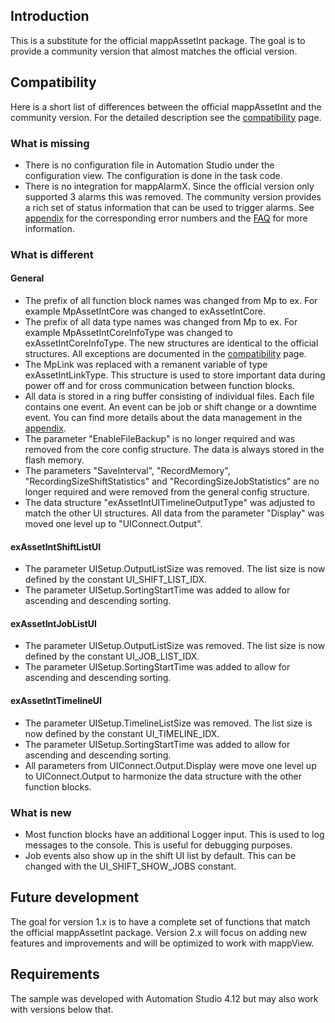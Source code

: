 ## Introduction
This is a substitute for the official mappAssetInt package. The goal is to provide a community version that almost matches the official version. 

## Compatibility

Here is a short list of differences between the official mappAssetInt and the community version. For the detailed description see the [compatibility](compatibility/compatibility.md) page.

### What is missing

* There is no configuration file in Automation Studio under the configuration view. The configuration is done in the task code.
* There is no integration for mappAlarmX. Since the official version only supported 3 alarms this was removed. The community version provides a rich set of status information that can be used to trigger alarms. See [appendix](appendix.md) for the corresponding error numbers and the [FAQ](faq/faq.md) for more information.

### What is different

#### General

* The prefix of all function block names was changed from Mp to ex. For example MpAssetIntCore was changed to exAssetIntCore.
* The prefix of all data type names was changed from Mp to ex. For example MpAssetIntCoreInfoType was changed to exAssetIntCoreInfoType. The new structures are identical to the official structures. All exceptions are documented in the [compatibility](compatibility/compatibility.md) page.
* The MpLink was replaced with a remanent variable of type exAssetIntLinkType. This structure is used to store important data during power off and for cross communication between function blocks.
* All data is stored in a ring buffer consisting of individual files. Each file contains one event. An event can be job or shift change or a downtime event. You can find more details about the data management in the [appendix](appendix.md).
* The parameter "EnableFileBackup" is no longer required and was removed from the core config structure. The data is always stored in the flash memory.
* The parameters "SaveInterval", "RecordMemory", "RecordingSizeShiftStatistics" and "RecordingSizeJobStatistics" are no longer required and were removed from the general config structure.
* The data structure "exAssetIntUITimelineOutputType" was adjusted to match the other UI structures. All data from the parameter "Display" was moved one level up to "UIConnect.Output".

#### exAssetIntShiftListUI

* The parameter UISetup.OutputListSize was removed. The list size is now defined by the constant UI_SHIFT_LIST_IDX.
* The parameter UISetup.SortingStartTime was added to allow for ascending and descending sorting.

#### exAssetIntJobListUI

* The parameter UISetup.OutputListSize was removed. The list size is now defined by the constant UI_JOB_LIST_IDX.
* The parameter UISetup.SortingStartTime was added to allow for ascending and descending sorting.

#### exAssetIntTimelineUI

* The parameter UISetup.TimelineListSize was removed. The list size is now defined by the constant UI_TIMELINE_IDX.
* The parameter UISetup.SortingStartTime was added to allow for ascending and descending sorting.
* All parameters from UIConnect.Output.Display were move one level up to UIConnect.Output to harmonize the data structure with the other function blocks.

### What is new

* Most function blocks have an additional Logger input. This is used to log messages to the console. This is useful for debugging purposes.
* Job events also show up in the shift UI list by default. This can be changed with the UI_SHIFT_SHOW_JOBS constant.

## Future development
The goal for version 1.x is to have a complete set of functions that match the official mappAssetInt package. Version 2.x will focus on adding new features and improvements and will be optimized to work with mappView.

## Requirements
The sample was developed with Automation Studio 4.12 but may also work with versions below that.



